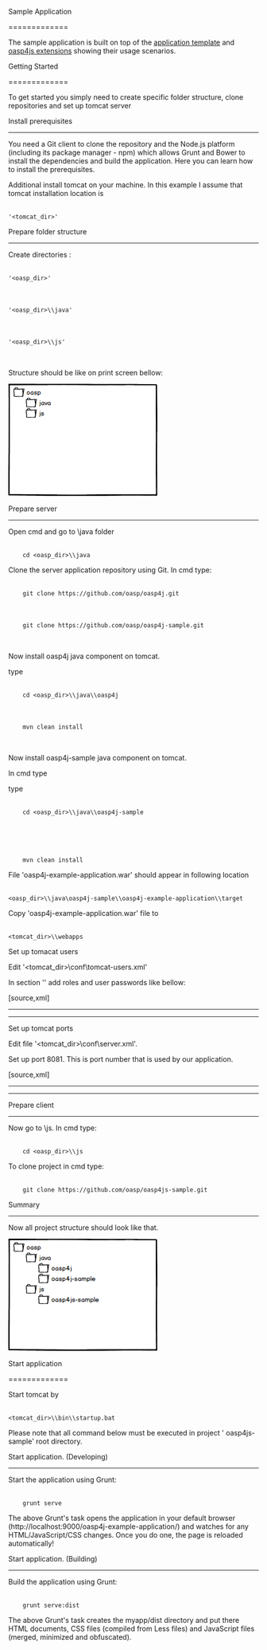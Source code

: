 Sample Application

=============



The sample application is built on top of the [application template](https://github.com/oasp/oasp4js-app-template) and [oasp4js extensions](https://github.com/oasp/oasp4js) showing their usage scenarios.







Getting Started

=============



To get started you simply need to create specific folder structure, clone repositories and set up tomcat server







Install prerequisites

-----



You need a Git client to clone the repository and the Node.js platform (including its package manager - npm) which allows Grunt and Bower to install the dependencies and build the application. Here you can learn how to install the prerequisites.

Additional install tomcat on your machine. In this example I assume that tomcat installation location is 



```

'<tomcat_dir>'

```









Prepare folder structure

-----



Create directories :





```

'<oasp_dir>'



'<oasp_dir>\\java'



'<oasp_dir>\\js'



```







Structure should be like on print screen bellow: 



![Image](/image/folder_struc_1.png?raw=true)







Prepare server

-----



Open cmd and go to \\java folder



```  

    cd <oasp_dir>\\java 

```



Clone the server application repository using Git. In cmd type:



```  

    git clone https://github.com/oasp/oasp4j.git



    git clone https://github.com/oasp/oasp4j-sample.git 

    

```





Now install oasp4j  java component on tomcat. 



type



```  

    cd <oasp_dir>\\java\\oasp4j 



    mvn clean install 



```





Now install oasp4j-sample java component on tomcat.

In cmd type



type



```

    cd <oasp_dir>\\java\\oasp4j-sample 





    mvn clean install

```





File 'oasp4j-example-application.war'  should appear in following location

``` 

<oasp_dir>\\java\oasp4j-sample\\oasp4j-example-application\\target 

```



Copy 'oasp4j-example-application.war'  file to 

```

<tomcat_dir>\\webapps

```





Set up tomacat users 



Edit '<tomcat_dir>\\conf\\tomcat-users.xml'

In section '<tomcat-user>'  add roles and user passwords  like bellow:









[source,xml]

----



<tomcat-users>

  <role rolename="Chief"/>

  <role rolename="Waiter"/>

  <role rolename="Cook"/>

  <role rolename="Barkeeper"/>

  <user password="chief" roles="Chief" username="chief"/>

  <user password="waiter" roles="Waiter" username="waiter"/>

  <user password="barkeeper" roles="Barkeeper"   username="barkeeper"/>

  <user password="cook" roles="Cook" username="cook"/>

</tomcat-users>

----





Set up tomcat ports

	

Edit file '<tomcat_dir>\\conf\\server.xml'. 

Set up port 8081. This is port number that is used by our application.

[source,xml]

----

<Connector connectionTimeout="20000" port="8081" protocol="HTTP/1.1" redirectPort="8443"/>

----









Prepare client

-----



Now go to \\js. In cmd type: 	

  



``` 

    cd <oasp_dir>\\js 

```





To clone project in cmd type: 

	

```

    git clone https://github.com/oasp/oasp4js-sample.git 

```





Summary

-----



Now all project structure should look like that.



![Image](/image/folder_struc_2.png?raw=true)







Start application

=============



Start tomcat by  

```

<tomcat_dir>\\bin\\startup.bat 

```



Please note that all command below must be executed in project ' oasp4js-sample'  root directory.





Start application. (Developing)

-----



Start the application using Grunt:



``` 

    grunt serve

```



The above Grunt's task opens the application in your default browser (http://localhost:9000/oasp4j-example-application/)  and watches for any HTML/JavaScript/CSS changes. Once you do one, the page is reloaded automatically!



Start application. (Building)

-----



Build the application using Grunt:



``` 

    grunt serve:dist

```



The above Grunt's task creates the myapp/dist directory and put there HTML documents, CSS files (compiled from Less files) and JavaScript files (merged, minimized and obfuscated).

















